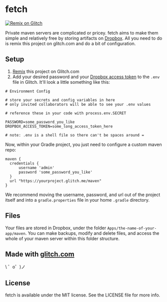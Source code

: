 # fetch

[![Remix on Glitch](https://img.shields.io/badge/Remix%20On%20Glitch-fetch-blue.svg)](https://glitch.com/~fetch)

Private maven servers are complicated or pricey. fetch aims to make them simple and relatively free by storing artifacts on [Dropbox](https://www.dropbox.com/). All you need to do is remix this project on glitch.com and do a bit of configuration.

## Setup
1. [Remix](https://glitch.com/~fetch) this project on Glitch.com
2. Add your desired password and your [Dropbox access token](https://blogs.dropbox.com/developers/2014/05/generate-an-access-token-for-your-own-account/) to the `.env` file in Glitch. It'll look a little something like this:
```
# Environment Config

# store your secrets and config variables in here
# only invited collaborators will be able to see your .env values

# reference these in your code with process.env.SECRET

PASSWORD=some_password_you_like
DROPBOX_ACCESS_TOKEN=some_long_access_token_here

# note: .env is a shell file so there can't be spaces around =
```

Now, within your Gradle project, you just need to configure a custom maven repo:
```
maven {
  credentials {
      username 'admin'
      password 'some_password_you_like'
  }
  url "https://yourproject.glitch.me/maven"
}
```
We recommend moving the username, password, and url out of the project itself and into a `gradle.properties` file in your home `.gradle` directory.

## Files
Your files are stored in Dropbox, under the folder `Apps/the-name-of-your-app/maven`. You can make backups, modify and delete files, and access the whole of your maven server within this folder structure.

Made with [glitch.com](https://glitch.com/)
-----------------

\ ゜o゜)ノ

## License

fetch is available under the MIT license. See the LICENSE file for more info.
